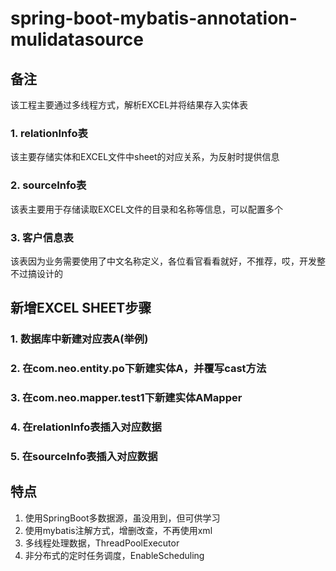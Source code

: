 # spring-boot-mybatis-annotation-mulidatasource

## 备注
该工程主要通过多线程方式，解析EXCEL并将结果存入实体表  
### 1. relationInfo表  
  该主要存储实体和EXCEL文件中sheet的对应关系，为反射时提供信息  
### 2. sourceInfo表  
  该表主要用于存储读取EXCEL文件的目录和名称等信息，可以配置多个  
### 3. 客户信息表  
  该表因为业务需要使用了中文名称定义，各位看官看看就好，不推荐，哎，开发整不过搞设计的  

## 新增EXCEL SHEET步骤  
### 1. 数据库中新建对应表A(举例)  
### 2. 在com.neo.entity.po下新建实体A，并覆写cast方法  
### 3. 在com.neo.mapper.test1下新建实体AMapper  
### 4. 在relationInfo表插入对应数据  
### 5. 在sourceInfo表插入对应数据  

## 特点  
1. 使用SpringBoot多数据源，虽没用到，但可供学习   
2. 使用mybatis注解方式，增删改查，不再使用xml  
3. 多线程处理数据，ThreadPoolExecutor  
4. 非分布式的定时任务调度，EnableScheduling  
